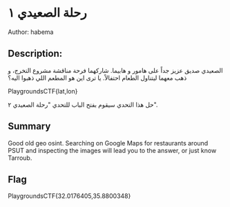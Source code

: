 # رحلة الصعيدي ١
Author: habema

## Description:
الصعيدي صديق عزيز جداً على هامور و هابيما. شاركهما فرحة مناقشة مشروع التخرج، و ذهب معهما ليتناول الطعام احتفالاً. يا ترى اين هو المطعم اللي ذهبوا اليه؟

PlaygroundsCTF{lat,lon}

حل هذا التحدي سيقوم بفتح الباب للتحدي "رحلة الصعيدي ٢".

## Summary
Good old geo osint. Searching on Google Maps for restaurants around PSUT and inspecting the images will lead you to the answer, or just know Tarroub.

## Flag
PlaygroundsCTF{32.0176405,35.8800348}

